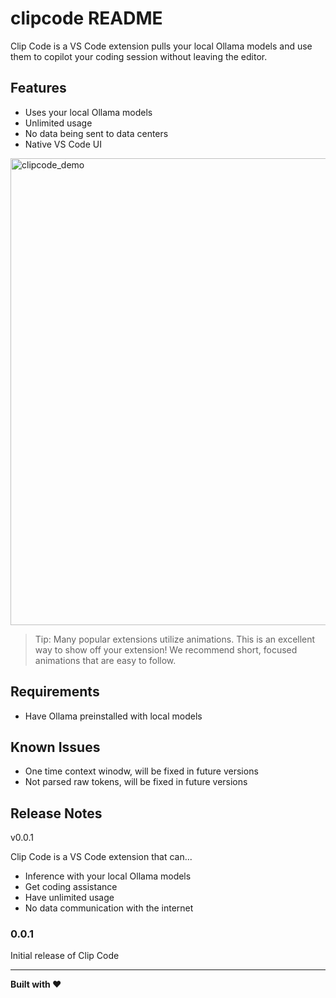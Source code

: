 # clipcode README

Clip Code is a VS Code extension pulls your local Ollama models and use them to copilot your coding session without leaving the editor.

## Features

- Uses your local Ollama models
- Unlimited usage
- No data being sent to data centers
- Native VS Code UI

<img width="1267" height="747" alt="clipcode_demo" src="https://github.com/user-attachments/assets/ea47446b-5cdc-4452-b8ad-e62148b3d008" />


> Tip: Many popular extensions utilize animations. This is an excellent way to show off your extension! We recommend short, focused animations that are easy to follow.

## Requirements

- Have Ollama preinstalled with local models

## Known Issues

- One time context winodw, will be fixed in future versions
- Not parsed raw tokens, will be fixed in future versions

## Release Notes

v0.0.1

Clip Code is a VS Code extension that can...
- Inference with your local Ollama models
- Get coding assistance
- Have unlimited usage
- No data communication with the internet


### 0.0.1

Initial release of Clip Code

---

**Built with ❤️**
